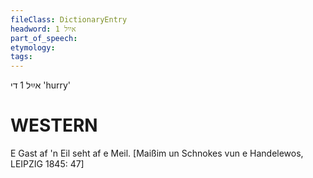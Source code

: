 ```yaml
---
fileClass: DictionaryEntry
headword: אײַל 1
part_of_speech: 
etymology: 
tags: 
---
```

אײַל 1
די
'hurry'

WESTERN
========

E Gast af 'n Eil seht af e Meil.
[Maißim un Schnokes vun e Handelewos, LEIPZIG 1845: 47]